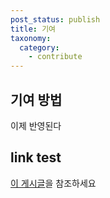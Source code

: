 ```yaml
---
post_status: publish
title: 기여
taxonomy:
  category:
    - contribute
---
```


## 기여 방법
이제 반영된다

## link test
[이 게시글](/category1/image-test.md)을 참조하세요